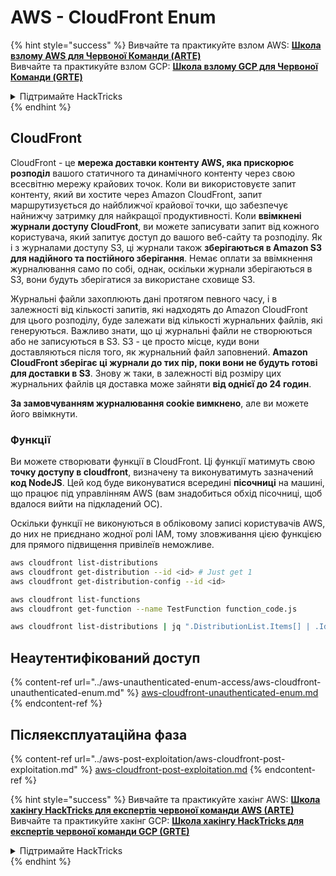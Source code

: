 # AWS - CloudFront Enum

{% hint style="success" %}
Вивчайте та практикуйте взлом AWS: <img src="/.gitbook/assets/image.png" alt="" data-size="line">[**Школа взлому AWS для Червоної Команди (ARTE)**](https://training.hacktricks.xyz/courses/arte)<img src="/.gitbook/assets/image.png" alt="" data-size="line">\
Вивчайте та практикуйте взлом GCP: <img src="/.gitbook/assets/image (2).png" alt="" data-size="line">[**Школа взлому GCP для Червоної Команди (GRTE)**<img src="/.gitbook/assets/image (2).png" alt="" data-size="line">](https://training.hacktricks.xyz/courses/grte)

<details>

<summary>Підтримайте HackTricks</summary>

* Перевірте [**плани підписки**](https://github.com/sponsors/carlospolop)!
* **Приєднуйтесь до** 💬 [**групи Discord**](https://discord.gg/hRep4RUj7f) або [**групи Telegram**](https://t.me/peass) або **слідкуйте** за нами на **Twitter** 🐦 [**@hacktricks\_live**](https://twitter.com/hacktricks\_live)**.**
* **Поширюйте хакерські трюки, надсилаючи PR до** [**HackTricks**](https://github.com/carlospolop/hacktricks) та [**HackTricks Cloud**](https://github.com/carlospolop/hacktricks-cloud) репозиторіїв на GitHub.

</details>
{% endhint %}

## CloudFront

CloudFront - це **мережа доставки контенту AWS, яка прискорює розподіл** вашого статичного та динамічного контенту через свою всесвітню мережу крайових точок. Коли ви використовуєте запит контенту, який ви хостите через Amazon CloudFront, запит маршрутизується до найближчої крайової точки, що забезпечує найнижчу затримку для найкращої продуктивності. Коли **ввімкнені журнали доступу CloudFront**, ви можете записувати запит від кожного користувача, який запитує доступ до вашого веб-сайту та розподілу. Як і з журналами доступу S3, ці журнали також **зберігаються в Amazon S3 для надійного та постійного зберігання**. Немає оплати за ввімкнення журналювання само по собі, однак, оскільки журнали зберігаються в S3, вони будуть зберігатися за використане сховище S3.

Журнальні файли захоплюють дані протягом певного часу, і в залежності від кількості запитів, які надходять до Amazon CloudFront для цього розподілу, буде залежати від кількості журнальних файлів, які генеруються. Важливо знати, що ці журнальні файли не створюються або не записуються в S3. S3 - це просто місце, куди вони доставляються після того, як журнальний файл заповнений. **Amazon CloudFront зберігає ці журнали до тих пір, поки вони не будуть готові для доставки в S3**. Знову ж таки, в залежності від розміру цих журнальних файлів ця доставка може зайняти **від однієї до 24 годин**.

**За замовчуванням журналювання cookie вимкнено**, але ви можете його ввімкнути.

### Функції

Ви можете створювати функції в CloudFront. Ці функції матимуть свою **точку доступу в cloudfront**, визначену та виконуватимуть зазначений **код NodeJS**. Цей код буде виконуватися всередині **пісочниці** на машині, що працює під управлінням AWS (вам знадобиться обхід пісочниці, щоб вдалося вийти на підкладений ОС).

Оскільки функції не виконуються в обліковому записі користувачів AWS, до них не приєднано жодної ролі IAM, тому зловживання цією функцією для прямого підвищення привілеїв неможливе.
```bash
aws cloudfront list-distributions
aws cloudfront get-distribution --id <id> # Just get 1
aws cloudfront get-distribution-config --id <id>

aws cloudfront list-functions
aws cloudfront get-function --name TestFunction function_code.js

aws cloudfront list-distributions | jq ".DistributionList.Items[] | .Id, .Origins.Items[].Id, .Origins.Items[].DomainName, .AliasICPRecordals[].CNAME"
```
## Неаутентифікований доступ

{% content-ref url="../aws-unauthenticated-enum-access/aws-cloudfront-unauthenticated-enum.md" %}
[aws-cloudfront-unauthenticated-enum.md](../aws-unauthenticated-enum-access/aws-cloudfront-unauthenticated-enum.md)
{% endcontent-ref %}

## Післяексплуатаційна фаза

{% content-ref url="../aws-post-exploitation/aws-cloudfront-post-exploitation.md" %}
[aws-cloudfront-post-exploitation.md](../aws-post-exploitation/aws-cloudfront-post-exploitation.md)
{% endcontent-ref %}

{% hint style="success" %}
Вивчайте та практикуйте хакінг AWS: <img src="/.gitbook/assets/image.png" alt="" data-size="line">[**Школа хакінгу HackTricks для експертів червоної команди AWS (ARTE)**](https://training.hacktricks.xyz/courses/arte)<img src="/.gitbook/assets/image.png" alt="" data-size="line">\
Вивчайте та практикуйте хакінг GCP: <img src="/.gitbook/assets/image (2).png" alt="" data-size="line">[**Школа хакінгу HackTricks для експертів червоної команди GCP (GRTE)**<img src="/.gitbook/assets/image (2).png" alt="" data-size="line">](https://training.hacktricks.xyz/courses/grte)

<details>

<summary>Підтримайте HackTricks</summary>

* Перевірте [**плани підписки**](https://github.com/sponsors/carlospolop)!
* **Приєднуйтесь до** 💬 [**групи Discord**](https://discord.gg/hRep4RUj7f) або [**групи Telegram**](https://t.me/peass) або **слідкуйте** за нами на **Twitter** 🐦 [**@hacktricks\_live**](https://twitter.com/hacktricks\_live)**.**
* **Поширюйте хакінг-прийоми, надсилаючи PR до** [**HackTricks**](https://github.com/carlospolop/hacktricks) та [**HackTricks Cloud**](https://github.com/carlospolop/hacktricks-cloud) репозиторіїв на GitHub.

</details>
{% endhint %}
